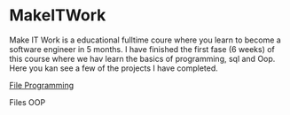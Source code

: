 # MakeITWork

Make IT Work is a educational fulltime coure where you learn to become a software engineer in 5 months.
I have finished the first fase (6 weeks) of this course where we hav learn the basics of programming, sql and Oop.
Here you kan see a few of the projects I have completed.

<u>File Programming</u>

Files OOP

